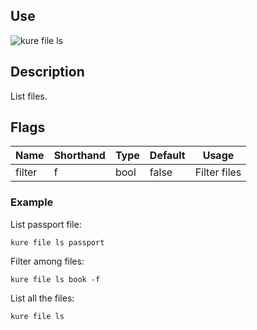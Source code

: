 ## Use

![kure file ls](https://user-images.githubusercontent.com/51374959/98058770-4928d200-1e24-11eb-88cd-3f40b7c5d21f.png)

## Description

List files.

## Flags

|  Name     | Shorthand |     Type      |    Default    |       Usage        |
|-----------|-----------|---------------|---------------|--------------------|
| filter    | f         | bool          | false         | Filter files       |

### Example

List passport file:
```
kure file ls passport
```

Filter among files:
```
kure file ls book -f
```

List all the files:
```
kure file ls
```